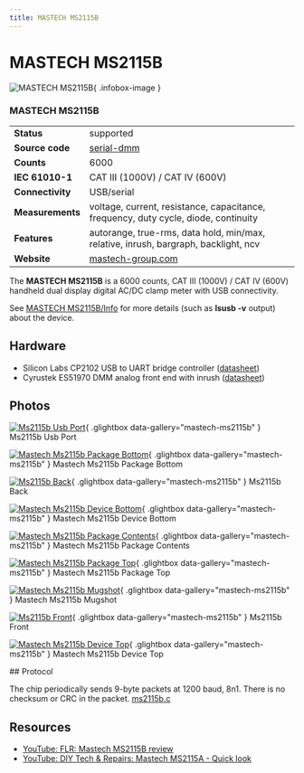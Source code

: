 ```yaml
---
title: MASTECH MS2115B
---
```


# MASTECH MS2115B

<div class="infobox" markdown>

![MASTECH MS2115B](./img/Ms2115b_usb_port.jpg){ .infobox-image }

### MASTECH MS2115B

| | |
|---|---|
| **Status** | supported |
| **Source code** | [serial-dmm](https://github.com/OpenTraceLab/OpenTraceCapture/tree/main/src/hardware/serial-dmm) |
| **Counts** | 6000 |
| **IEC 61010-1** | CAT III (1000V) / CAT IV (600V) |
| **Connectivity** | USB/serial |
| **Measurements** | voltage, current, resistance, capacitance, frequency, duty cycle, diode, continuity |
| **Features** | autorange, true-rms, data hold, min/max, relative, inrush, bargraph, backlight, ncv |
| **Website** | [mastech-group.com](http://www.mastech-group.com/products.php?cate=97) |

</div>

The **MASTECH MS2115B** is a 6000 counts, CAT III (1000V) / CAT IV (600V) handheld dual display digital AC/DC clamp meter with USB connectivity.

See [MASTECH MS2115B/Info](https://sigrok.org/wiki/MASTECH_MS2115B/Info) for more details (such as **lsusb -v** output) about the device.

## Hardware
- Silicon Labs CP2102 USB to UART bridge controller ([datasheet](https://www.silabs.com/documents/public/data-sheets/CP2102-9.pdf))
- Cyrustek ES51970 DMM analog front end with inrush ([datasheet](http://www.cyrustek.com.tw/spec/ES51970.pdf))

## Photos

<div class="photo-grid" markdown>

[![Ms2115b Usb Port](./img/Ms2115b_usb_port.jpg)](./img/Ms2115b_usb_port.jpg "Ms2115b Usb Port"){ .glightbox data-gallery="mastech-ms2115b" }
<span class="caption">Ms2115b Usb Port</span>

[![Mastech Ms2115b Package Bottom](./img/Mastech_ms2115b_package_bottom.jpg)](./img/Mastech_ms2115b_package_bottom.jpg "Mastech Ms2115b Package Bottom"){ .glightbox data-gallery="mastech-ms2115b" }
<span class="caption">Mastech Ms2115b Package Bottom</span>

[![Ms2115b Back](./img/Ms2115b_back.jpg)](./img/Ms2115b_back.jpg "Ms2115b Back"){ .glightbox data-gallery="mastech-ms2115b" }
<span class="caption">Ms2115b Back</span>

[![Mastech Ms2115b Device Bottom](./img/Mastech_ms2115b_device_bottom.jpg)](./img/Mastech_ms2115b_device_bottom.jpg "Mastech Ms2115b Device Bottom"){ .glightbox data-gallery="mastech-ms2115b" }
<span class="caption">Mastech Ms2115b Device Bottom</span>

[![Mastech Ms2115b Package Contents](./img/Mastech_ms2115b_package_contents.jpg)](./img/Mastech_ms2115b_package_contents.jpg "Mastech Ms2115b Package Contents"){ .glightbox data-gallery="mastech-ms2115b" }
<span class="caption">Mastech Ms2115b Package Contents</span>

[![Mastech Ms2115b Package Top](./img/Mastech_ms2115b_package_top.jpg)](./img/Mastech_ms2115b_package_top.jpg "Mastech Ms2115b Package Top"){ .glightbox data-gallery="mastech-ms2115b" }
<span class="caption">Mastech Ms2115b Package Top</span>

[![Mastech Ms2115b Mugshot](./img/Mastech_ms2115b_mugshot.jpg)](./img/Mastech_ms2115b_mugshot.png "Mastech Ms2115b Mugshot"){ .glightbox data-gallery="mastech-ms2115b" }
<span class="caption">Mastech Ms2115b Mugshot</span>

[![Ms2115b Front](./img/Ms2115b_front.jpg)](./img/Ms2115b_front.jpg "Ms2115b Front"){ .glightbox data-gallery="mastech-ms2115b" }
<span class="caption">Ms2115b Front</span>

[![Mastech Ms2115b Device Top](./img/Mastech_ms2115b_device_top.jpg)](./img/Mastech_ms2115b_device_top.jpg "Mastech Ms2115b Device Top"){ .glightbox data-gallery="mastech-ms2115b" }
<span class="caption">Mastech Ms2115b Device Top</span>

</div>
## Protocol

The chip periodically sends 9-byte packets at 1200 baud, 8n1. There is no checksum or CRC in the packet.
[ms2115b.c](https://github.com/miek/libsigrok/blob/master/src/dmm/ms2115b.c)

## Resources
- [YouTube: FLR: Mastech MS2115B review](https://www.youtube.com/watch?v=0wLex6KQO04)
- [YouTube: DIY Tech & Repairs: Mastech MS2115A - Quick look](https://www.youtube.com/watch?v=g3WnYct1h8Q)

